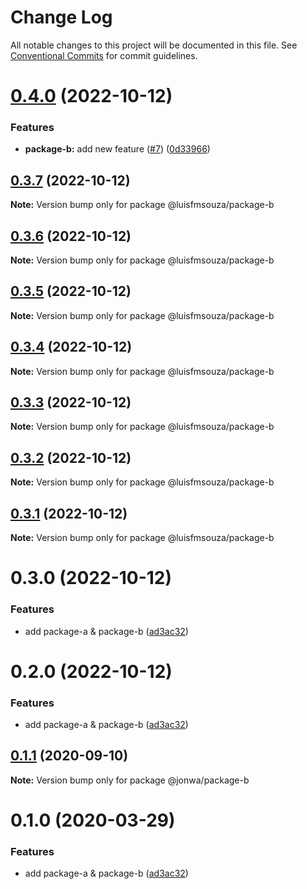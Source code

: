 # Change Log

All notable changes to this project will be documented in this file.
See [Conventional Commits](https://conventionalcommits.org) for commit guidelines.

# [0.4.0](https://github.com/luisfmsouza/lerna-release-workflow/compare/@luisfmsouza/package-b@0.3.7...@luisfmsouza/package-b@0.4.0) (2022-10-12)


### Features

* **package-b:** add new feature ([#7](https://github.com/luisfmsouza/lerna-release-workflow/issues/7)) ([0d33966](https://github.com/luisfmsouza/lerna-release-workflow/commit/0d3396686a03602c0cd179c45bd70e1209699fc7))





## [0.3.7](https://github.com/luisfmsouza/lerna-release-workflow/compare/@luisfmsouza/package-b@0.3.6...@luisfmsouza/package-b@0.3.7) (2022-10-12)

**Note:** Version bump only for package @luisfmsouza/package-b





## [0.3.6](https://github.com/luisfmsouza/lerna-release-workflow/compare/@luisfmsouza/package-b@0.3.5...@luisfmsouza/package-b@0.3.6) (2022-10-12)

**Note:** Version bump only for package @luisfmsouza/package-b





## [0.3.5](https://github.com/luisfmsouza/lerna-release-workflow/compare/@luisfmsouza/package-b@0.3.4...@luisfmsouza/package-b@0.3.5) (2022-10-12)

**Note:** Version bump only for package @luisfmsouza/package-b





## [0.3.4](https://github.com/luisfmsouza/lerna-release-workflow/compare/@luisfmsouza/package-b@0.3.3...@luisfmsouza/package-b@0.3.4) (2022-10-12)

**Note:** Version bump only for package @luisfmsouza/package-b





## [0.3.3](https://github.com/luisfmsouza/lerna-release-workflow/compare/@luisfmsouza/package-b@0.3.2...@luisfmsouza/package-b@0.3.3) (2022-10-12)

**Note:** Version bump only for package @luisfmsouza/package-b





## [0.3.2](https://github.com/luisfmsouza/lerna-release-workflow/compare/@luisfmsouza/package-b@0.3.1...@luisfmsouza/package-b@0.3.2) (2022-10-12)

**Note:** Version bump only for package @luisfmsouza/package-b





## [0.3.1](https://github.com/luisfmsouza/lerna-release-workflow/compare/@luisfmsouza/package-b@0.3.0...@luisfmsouza/package-b@0.3.1) (2022-10-12)

**Note:** Version bump only for package @luisfmsouza/package-b





# 0.3.0 (2022-10-12)


### Features

* add package-a & package-b ([ad3ac32](https://github.com/luisfmsouza/lerna-release-workflow/commit/ad3ac32b960f58ca7618a3d08a28295a4fabcccb))





# 0.2.0 (2022-10-12)


### Features

* add package-a & package-b ([ad3ac32](https://github.com/jonwa/lerna-release-workflow/commit/ad3ac32b960f58ca7618a3d08a28295a4fabcccb))





## [0.1.1](https://github.com/jonwa/lerna-release-workflow/compare/@jonwa/package-b@0.1.0...@jonwa/package-b@0.1.1) (2020-09-10)

**Note:** Version bump only for package @jonwa/package-b





# 0.1.0 (2020-03-29)


### Features

* add package-a & package-b ([ad3ac32](https://github.com/jonwa/lerna-release-workflow/commit/ad3ac32b960f58ca7618a3d08a28295a4fabcccb))
